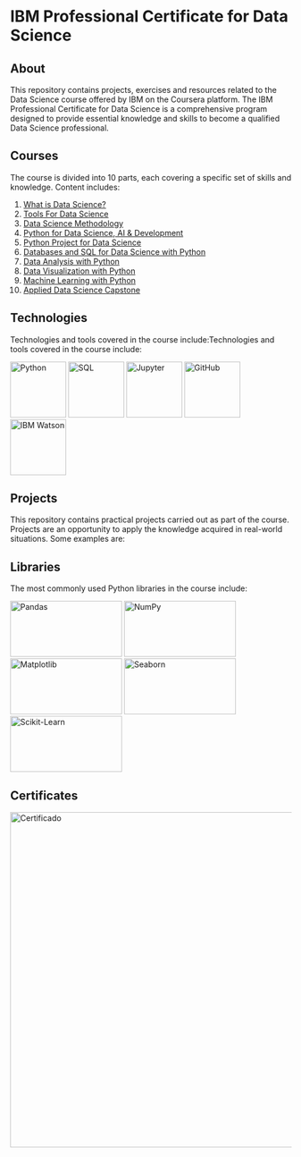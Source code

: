 # IBM Professional Certificate for Data Science

## About

This repository contains projects, exercises and resources related to the Data Science course offered by IBM on the Coursera platform. The IBM Professional Certificate for Data Science is a comprehensive program designed to provide essential knowledge and skills to become a qualified Data Science professional.

## Courses

The course is divided into 10 parts, each covering a specific set of skills and knowledge. Content includes:

1. [What is Data Science?](https://github.com/elaragao/IBM_Data_Science_Professional_Certificade/tree/main/01%20-%20What%20is%20Data%20Science%3F)
2. [Tools For Data Science](https://github.com/elaragao/IBM_Data_Science_Professional_Certificade/tree/main/02%20-%20Tools%20For%20Data%20Science)
3. [Data Science Methodology](https://github.com/elaragao/IBM_Data_Science_Professional_Certificade/tree/main/03%20-%20Data%20Science%20Methodology)
4. [Python for Data Science, AI & Development](https://github.com/elaragao/IBM_Data_Science_Professional_Certificade/tree/main/04%20-%20Python%20for%20Data%20Science%2C%20AI%20%26%20Development)
5. [Python Project for Data Science](https://github.com/elaragao/IBM_Data_Science_Professional_Certificade/tree/main/05%20-%20Python%20Project%20for%20Data%20Science)
6. [Databases and SQL for Data Science with Python](https://github.com/elaragao/IBM_Data_Science_Professional_Certificade/tree/main/06%20-%20Databases%20and%20SQL%20for%20Data%20Science%20with%20Python)
7. [Data Analysis with Python](https://github.com/elaragao/IBM_Data_Science_Professional_Certificade/tree/main/07%20-%20Data%20Analysis%20with%20Python)
8. [Data Visualization with Python](https://github.com/elaragao/IBM_Data_Science_Professional_Certificade/tree/main/08%20-%20Data%20Visualization%20with%20Python)
9. [Machine Learning with Python](https://github.com/elaragao/IBM_Data_Science_Professional_Certificade/tree/main/09%20-%20Machine%20Learning%20with%20Python)
10. [Applied Data Science Capstone](https://github.com/elaragao/IBM_Data_Science_Professional_Certificade/tree/main/10%20-%20Applied%20Data%20Science%20Capstone)



## Technologies

Technologies and tools covered in the course include:Technologies and tools covered in the course include:

<img src="https://encrypted-tbn0.gstatic.com/images?q=tbn:ANd9GcQAfbG2qFSS5c9d7PKn3OjRC6CE6vJzlwyyI5vl75GN2g&s" alt="Python" width="100" height="100"> <img src="https://encrypted-tbn0.gstatic.com/images?q=tbn:ANd9GcR7ZPs68Ks7hU9ZNrhXDZTJn0MPIYx5xzedLUkAE8lBFw&s" alt="SQL" width="100" height="100"> <img src="https://encrypted-tbn0.gstatic.com/images?q=tbn:ANd9GcTHaO5g8_mh_xgAnllAs8G9enGRsVDb0KVEwbqTUI-a5w&s" alt="Jupyter" width="100" height="100"> <img src="https://encrypted-tbn0.gstatic.com/images?q=tbn:ANd9GcSS4UJP8NHuKjQ34J-SqrUsOkUn4LgI4TQwFA3vAtqkvw&s" alt="GitHub" width="100" height="100"> <img src="https://encrypted-tbn0.gstatic.com/images?q=tbn:ANd9GcQx9jUya8X_OruBX8M0uEU9ieZTvsOt43bZWu1t1aFWQw&s" alt="IBM Watson" width="100" height="100">


 




## Projects

This repository contains practical projects carried out as part of the course. Projects are an opportunity to apply the knowledge acquired in real-world situations. Some examples are:

## Libraries

The most commonly used Python libraries in the course include:


<img src="https://encrypted-tbn0.gstatic.com/images?q=tbn:ANd9GcQ1qMq4y3qIh36V9cyIJuguZr89yZKi7f7Wj5spAPHw2w&s" alt="Pandas" width="200" height="100"> <img src="https://encrypted-tbn0.gstatic.com/images?q=tbn:ANd9GcSH9SVEHRKBwkUd4lBul8wKdhbSCa5HEZ84wFWYu2ubMw&s" alt="NumPy" width="200" height="100"> <img src="https://camo.githubusercontent.com/55a55cebad6360bda8bca520c61e0e195dc7ee413bf9982f1ba86cab496f2388/68747470733a2f2f6d6174706c6f746c69622e6f72672f5f7374617469632f6c6f676f322e737667" alt="Matplotlib" width="200" height="100"> <img src="https://pypi-camo.freetls.fastly.net/189c5d99fbda79b2218f2d4a4fe29415d32c8d8a/68747470733a2f2f7261772e67697468756275736572636f6e74656e742e636f6d2f6d7761736b6f6d2f736561626f726e2f6d61737465722f646f632f5f7374617469632f6c6f676f2d776964652d6c6967687462672e737667" alt="Seaborn" width="200" height="100"> <img src="https://upload.wikimedia.org/wikipedia/commons/thumb/0/05/Scikit_learn_logo_small.svg/1200px-Scikit_learn_logo_small.svg.png" alt="Scikit-Learn" width="200" height="100">


## Certificates
<img src="https://s3.amazonaws.com/coursera_assets/meta_images/generated/CERTIFICATE_LANDING_PAGE/CERTIFICATE_LANDING_PAGE~L3563BQAHTY2/CERTIFICATE_LANDING_PAGE~L3563BQAHTY2.jpeg" alt="Certificado" width="950" height="600">

